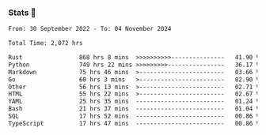 ### Stats 👋
<!--START_SECTION:waka-->

```txt
From: 30 September 2022 - To: 04 November 2024

Total Time: 2,072 hrs

Rust                868 hrs 8 mins  >>>>>>>>>>---------------   41.90 %
Python              749 hrs 22 mins >>>>>>>>>----------------   36.17 %
Markdown            75 hrs 46 mins  >------------------------   03.66 %
Go                  60 hrs 3 mins   >------------------------   02.90 %
Other               56 hrs 13 mins  >------------------------   02.71 %
HTML                55 hrs 22 mins  >------------------------   02.67 %
YAML                25 hrs 35 mins  -------------------------   01.24 %
Bash                21 hrs 37 mins  -------------------------   01.04 %
SQL                 17 hrs 52 mins  -------------------------   00.86 %
TypeScript          17 hrs 47 mins  -------------------------   00.86 %
```

<!--END_SECTION:waka-->

<!--
**buhaytza2005/buhaytza2005** is a ✨ _special_ ✨ repository because its `README.md` (this file) appears on your GitHub profile.

Here are some ideas to get you started:

- 🔭 I’m currently working on ...
- 🌱 I’m currently learning ...
- 👯 I’m looking to collaborate on ...
- 🤔 I’m looking for help with ...
- 💬 Ask me about ...
- 📫 How to reach me: ...
- 😄 Pronouns: ...
- ⚡ Fun fact: ...
-->


